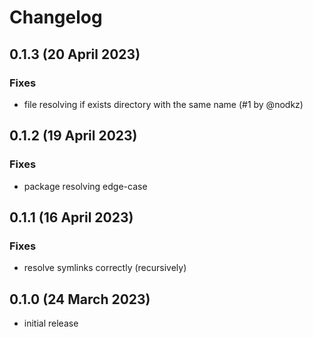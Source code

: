 # Changelog

## 0.1.3 (20 April 2023)

### Fixes

- file resolving if exists directory with the same name (#1 by @nodkz)

## 0.1.2 (19 April 2023)

### Fixes

- package resolving edge-case

## 0.1.1 (16 April 2023)

### Fixes

- resolve symlinks correctly (recursively)

## 0.1.0 (24 March 2023)

- initial release
